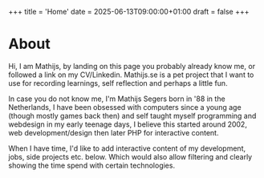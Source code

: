 +++
title = 'Home'
date = 2025-06-13T09:00:00+01:00
draft = false
+++

# About

Hi, I am Mathijs, by landing on this page you probably already know me, or followed a link on my CV/Linkedin. Mathijs.se is a pet project that I want to use for recording learnings, self reflection and perhaps a little fun. 

In case you do not know me, I'm Mathijs Segers born in '88 in the Netherlands, I have been obsessed with computers since a young age (though mostly games back then) and self taught myself programming and webdesign in my early teenage days, I believe this started around 2002, web development/design then later PHP for interactive content.

When I have time, I'd like to add interactive content of my development, jobs, side projects etc. below. 
Which would also allow filtering and clearly showing the time spend with certain technologies.

